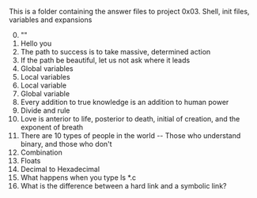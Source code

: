 This is a folder containing the answer files to project 0x03. Shell, init files, variables and expansions

0. "<o>"
1. Hello you 
2. The path to success is to take massive, determined action 
3. If the path be beautiful, let us not ask where it leads 
4. Global variables
5. Local variables
6. Local variable
7. Global variable
8. Every addition to true knowledge is an addition to human power
9. Divide and rule
10. Love is anterior to life, posterior to death, initial of creation, and the exponent of breath
11. There are 10 types of people in the world -- Those who understand binary, and those who don't
12. Combination 
13. Floats
14. Decimal to Hexadecimal
15. What happens when you type ls *.c
16. What is the difference between a hard link and a symbolic link?
